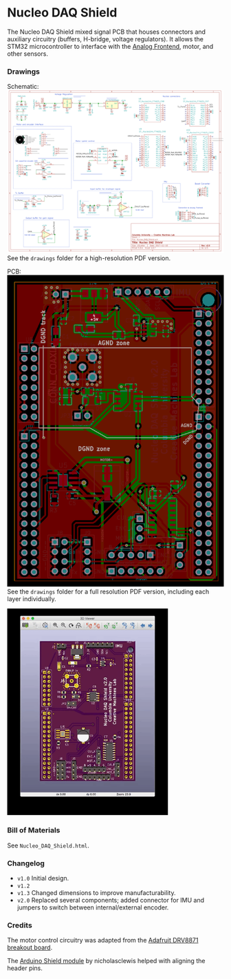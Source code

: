 # Nucleo DAQ Shield
The Nucleo DAQ Shield mixed signal PCB that houses connectors and auxiliary circuitry (buffers, H-bridge, voltage regulators). It allows the STM32 microcontroller to interface with the [Analog Frontend](https://github.com/ColumbiaOpenSourceUltrasound/Analog_Frontend), motor, and other sensors.

### Drawings
Schematic:
![Schematic](drawings/schematic_v2.0.png)  
See the `drawings` folder for a high-resolution PDF version.

PCB: 
![PCB](drawings/PCB_v2.0.png)  
See the `drawings` folder for a full resolution PDF version, including each layer individually. 

![3D PCB](drawings/PCB_3D_v2.0.gif)

### Bill of Materials
See `Nucleo_DAQ_Shield.html`.

### Changelog
* `v1.0` Initial design.
* `v1.2` 
* `v1.3` Changed dimensions to improve manufacturability.
* `v2.0` Replaced several components; added connector for IMU and jumpers to switch between internal/external encoder.

### Credits
The motor control circuitry was adapted from the [Adafruit DRV8871 breakout board](https://learn.adafruit.com/adafruit-drv8871-brushed-dc-motor-driver-breakout/download).

The [Arduino Shield module](https://www.thingiverse.com/thing:9630) by nicholasclewis helped with aligning the header pins.

